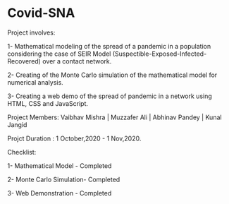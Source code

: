 # Covid-SNA
Project involves: 

1- Mathematical modeling of the spread of a pandemic in a population considering the case of SEIR Model (Suspectible-Exposed-Infected-Recovered) over a contact network. 

2- Creating of the Monte Carlo simulation of the mathematical model for numerical analysis. 

3- Creating a web demo of the spread of pandemic in a network using HTML, CSS and JavaScript. 

Project Members:
Vaibhav Mishra | Muzzafer Ali | Abhinav Pandey | Kunal Jangid

Projct Duration : 1 October,2020 - 1 Nov,2020.

Checklist:

1- Mathematical Model - Completed

2- Monte Carlo Simulation-  Completed

3- Web Demonstration - Completed

